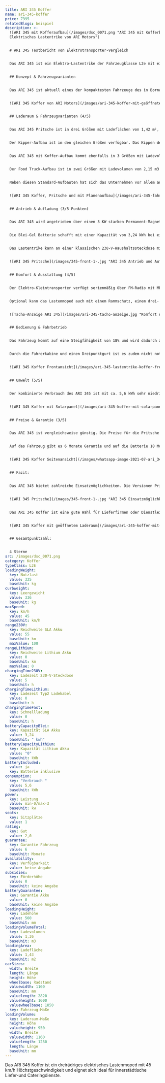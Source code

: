 ```yaml
---
title: ARI 345 Koffer
name: ari-345-koffer
price: 7395
relatedBlogs: beispiel
description: >-
  ![ARI 345 mit Kofferaufbau](/images/dsc_0071.png "ARI 345 mit Kofferbau -
  Elektrisches Lastentrike von ARI Motors")


  # ARI 345 Testbericht von Elektrotransporter-Vergleich


  Das ARI 345 ist ein Elektro-Lastentrike der Fahrzeugklasse L2e mit einer Höchstgeschwindigkeit von 45 km/h und einer maximalen Nutzlast von 325 Kilogramm.


  ## Konzept & Fahrzeugvarianten


  Das ARI 345 ist aktuell eines der kompaktesten Fahrzeuge des in Borna ansässigen Unternehmens ARI Motors. Das Lastenmoped ist in den Aufbau-Varianten Pritsche, Koffer, Kipper und Food Truck verfügbar. Das ARI 345 bietet Platz für eine Person. Durch seine kompakten Außenmaße ist das Lastenmoped vor allem für kurze Wege sowie den innerstädtischen Einsatz geeignet. 


  ![ARI 345 Koffer von ARI Motors](/images/ari-345-koffer-mit-geöffneter-seitenklappe-und-solarpanel.jpg "ARI 345 - Elektrisches Lastentrike mit Koffer-Aufbau und Solarpanel von ARI Motors")


  ## Laderaum & Fahrzeugvarianten (4/5)


  Das ARI 345 Pritsche ist in drei Größen mit Ladeflächen von 1,42 m², 1,53 m² und 1,79 m² verfügbar. Die Höhe der Ladebordwand liegt bei 25 cm. Die Ladekantenhöhe bei allen Aufbauten beträgt 56cm. 


  Der Kipper-Aufbau ist in den gleichen Größen verfügbar. Das Kippen der Ladefläche kann mechanisch-hydraulisch oder elektrisch-hydraulisch erfolgen. Für die Sicherung der Ladung sind zudem Verzurr-Ösen sowie eine stabile Plane für das Pritschen-Modell verfügbar. Ebenso lässt sich die Ladefläche durch einen drei- oder vierteiligen Laubgitter-Aufbau ergänzen. 


  Das ARI 345 mit Koffer-Aufbau kommt ebenfalls in 3 Größen mit Ladevolumen von 1,36 m3, 1,46 m3 und 1,90 m3. Die Höhe des Koffers variiert dabei zwischen 95 cm (Standard- und L-Version) und 110 cm (XL-Version).  


  Der Food Truck-Aufbau ist in zwei Größen mit Ladevolumen von 2,15 m3 und 2,42 m3 erhältlich. Die maximalen Aufbau-Maße liegen bei 1,49 x 1,30 x 1,25 m. Neben einer großzügigen Arbeitsfläche und weiteren ausziehbaren Arbeitsplatten bietet dieser eine Menge Stauraum im unteren Teil des Aufbaus. 


  Neben diesen Standard-Aufbauten hat sich das Unternehmen vor allem auf individuelle Kundenlösungen spezialisiert. So sind auch Sonderanfertigungen möglich. Potentiellen Einsatzfeldern sind keine Grenzen gesetzt. 


  ![ARI 345 Koffer, Pritsche und mit Planenaufbau](/images/ari-345-fahrzeugvarianten.jpg "ARI 345  - Fahrzeugvarianten")


  ## Antrieb & Aufladung (3/5 Punkten)


  Das ARI 345 wird angetrieben über einen 3 KW starken Permanent-Magnet-Synchron-Motor am Heck des Fahrzeugs. Das Automatik-Getriebe bietet auch Fahrern mit wenig Moped-Erfahrung eine einfache Bedienung.


  Die Blei-Gel Batterie schafft mit einer Kapazität von 3,24 kWh bei einfacher Ausführung eine Reichweite von 55 km oder 100 km bei zweifacher Ausführung (bei 40 Km/h). Optional ist das Fahrzeug auch mit einem LiFePO4-Akku-Paket für 100 km Reichweite und 50 kg mehr Nutzlast erhältlich. Die Kosten des zusätzlichen LiFePO4-Akkus liegen bei 2200 €.


  Das Lastentrike kann an einer klassischen 230-V-Haushaltssteckdose mit 16Ah Sicherung in 5-6 Stunden vollständig geladen werden. Eine extra Wallbox ist nicht nötig. 


  ![ARI 345 Pritsche](/images/345-front-1-.jpg "ARI 345 Antrieb und Aufladung")


  ## Komfort & Ausstattung (4/5)


  Der Elektro-Kleintransporter verfügt serienmäßig über FM-Radio mit MP3, Bluetooth und Rückfahrkamera sowie eine LCD-Batterie-Kapazitätsanzeige und Tachometer. Ebenso ist ein USB-Anschluss ins Cockpit integriert, über welchen beispielsweise ein Smartphone geladen werden kann. 


  Optional kann das Lastenmoped auch mit einem Rammschutz, einem drei- oder vierteiligen Laubgitter oder einem Leiterträger ausgerüstet werden. Weitere erhältliche Ausstattungsoptionen sind ein Satz Winterreifen und eine orangefarbene Rundumleuchte. Auch eine orangefarbene Folierung mit rot-weißer Bestreifung für den Baustellenbereich ist erhältlich. 


  ![Tacho-Anzeige ARI 345](/images/ari-345-tacho-anzeige.jpg "Komfort und Ausstattung ARI 345")


  ## Bedienung & Fahrbetrieb 


  Das Fahrzeug kommt auf eine Steigfähigkeit von 18% und wird dadurch auch im bergigen Gelände keine Probleme bekommen. Gebremst wird das Lasten-Trike über 3 hydraulische Scheibenbremsen. Durch den Heckantrieb liegt das Gewicht im hinteren Bereich des Fahrzeuges. So wird vor allem mit Beladung ein optimaler Fahrkomfort ermöglicht. Gefedert wird das Fahrzeug vorne über eine Federgabel mit Stoßdämpfern und hinten über Blattfedern. So lässt sich mit dem ARI 345 auch in unwegsamen Gelände arbeiten.


  Durch die Fahrerkabine und einen Dreipunktgurt ist es zudem nicht notwendig, während der Fahrt einen Helm zu tragen.  


  ![ARI 345 Koffer Frontansicht](/images/ari-345-lastentrike-koffer-front.jpg "ARI 345 Bedienung und Fahrbetrieb")


  ## Umwelt (5/5)


  Der kombinierte Verbrauch des ARI 345 ist mit ca. 5,6 kWh sehr niedrig. Durch ein zusätzliches Solarpanel, welches für rund 30 Kilometer mehr Reichweite sorgt, ist das Fahrzeug noch sparsamer. Bei angenommenen 30 Cent pro Kilowattstunde kosten 100 km Fahrstrecke 1,68 €. 


  ![ARI 345 Koffer mit Solarpanel](/images/ari-345-koffer-mit-solarpanel-nahansicht.jpg "ARI 345 Umwelt")


  ## Preise & Garantie (3/5)


  Das ARI 345 ist vergleichsweise günstig. Die Preise für die Pritsche starten bei 6.995 €. Der Koffer ist ab 7.395€  und der Food Truck ab 12.725 € erhältlich. 


  Auf das Fahrzeug gibt es 6 Monate Garantie und auf die Batterie 18 Monate Gewährleistung.


  ![ARI 345 Koffer Seitenansicht](/images/whatsapp-image-2021-07-ari_345-koffer.jpeg "ARI 345 Preise und Garantie")


  ## Fazit:


  Das ARI 345 bietet zahlreiche Einsatzmöglichkeiten. Die Versionen Pritsche und Kipper eignen sich beispielsweise für Kommunen, Landschaftsbau- oder Handwerksbetriebe. 


  ![ARI 345 Pritsche](/images/345-front-1-.jpg "ARI 345 Einsatzmöglichkeiten bei Lieferfirmen und Dienstleistern")


  Das ARI 345 Koffer ist eine gute Wahl für Lieferfirmen oder Dienstleister. Mit dem neusten Food Truck-Aufbau finden sich zudem auch zahlreiche Einsatzmöglichkeiten im gastronomischen Bereich. Die Anschaffungskosten des Fahrzeugs sind dabei vergleichsweise niedrig.


  ![ARI 345 Koffer mit geöffnetem Laderaum](/images/ari-345-koffer-mit-geöffnetem-laderaum.jpg "ARI 345 Einsatzmöglichkeiten bei Lieferdiensten und in der Gastronomie")


  ## Gesamtpunktzahl:


  4 Sterne
src: /images/dsc_0071.png
category: Koffer
typeClass: L2E
loadingWeight:
  key: Nutzlast
  value: 325
  baseUnit: kg
curbweight:
  key: Leergewicht
  value: 336
  baseUnit: kg
maxSpeed:
  key: km/h
  value: 45
  baseUnit: km/h
range230V:
  key: Reichweite SLA Akku
  value: 55
  baseUnit: km
  maxValue: 100
rangeLithium:
  key: Reichweite Lithium Akku
  value: 0
  baseUnit: km
  maxValue: 0
chargingTime230V:
  key: Ladezeit 230-V-Steckdose
  value: 5
  baseUnit: h
chargingTimeLithium:
  key: Ladezeit Typ2 Ladekabel
  value: 0
  baseUnit: h
chargingTimeFast:
  key: Schnellladung
  value: 0
  baseUnit: h
batteryCapacityBlei:
  key: Kapazität SLA Akku
  value: 3,24
  baseUnit: " kwh"
batteryCapacityLithium:
  key: Kapazität Lithium Akku
  value: "0"
  baseUnit: kWh
batteryIncluded:
  value: ja
  key: Batterie inklusive
consumption:
  key: "Verbrauch "
  value: 5,6
  baseUnit: kWh
power:
  key: Leistung
  value: min-0/max-3
  baseUnit: kw
seats:
  key: Sitzplätze
  value: 1
rating:
  key: Gut
  value: 2,0
guarantee:
  key: Garantie Fahrzeug
  value: 6
  baseUnit: Monate
availability:
  key: Verfügbarkeit
  value: keine Angabe
subsidies:
  key: Förderhöhe
  value: 0
  baseUnit: keine Angabe
batteryGuarantee:
  key: Garantie Akku
  value: 0
  baseUnit: keine Angabe
loadingHeight:
  key: Ladehöhe
  value: 560
  baseUnit: mm
loadingVolumeTotal:
  key: Ladevolumen
  value: 1,36
  baseUnit: m3
loadingArea:
  key: Ladefläche
  value: 1,43
  baseUnit: m2
carSizes:
  width: Breite
  length: Länge
  height: Höhe
  wheelbase: Radstand
  valuewidth: 1160
  baseUnit: mm
  valuelength: 2820
  valueheight: 1600
  valuewheelbase: 1850
  key: Fahrzeug-Maße
loadingVolume:
  key: Laderaum-Maße
  height: Höhe
  valueheight: 950
  width: Breite
  valuewidth: 1160
  valuelength: 1230
  length: Länge
  baseUnit: mm
---
```

Das ARI 345 Koffer ist ein dreirädriges elektrisches Lastenmoped mit 45 km/h Höchstgeschwindigkeit und eignet sich ideal für innerstädtische Liefer-und Cateringdienste.